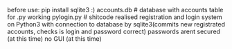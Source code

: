 before use: pip install sqlite3 :)
accounts.db # database with accounts table for .py working
pylogin.py # shitcode realised registration and login system on Python3 with connection to database by sqlite3(commits new registrated accounts, checks is login and password correct)
passwords arent secured (at this time)
no GUI (at this time)
